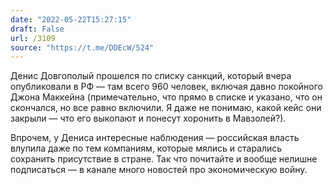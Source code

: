 ```yaml
---
date: "2022-05-22T15:27:15"
draft: False
url: /3109
source: "https://t.me/DDEcW/524"
---
```


Денис Довгополый прошелся по списку санкций, который вчера опубликовали в РФ — там всего 960 человек, включая давно покойного Джона Маккейна (примечательно, что прямо в списке и указано, что он скончался, но все равно включили. Я даже не понимаю, какой кейс они закрыли — что его выкопают и понесут хоронить в Мавзолей?). 

Впрочем, у Дениса интересные наблюдения — российская власть влупила даже по тем компаниям, которые мялись и старались сохранить присутствие в стране. Так что почитайте и вообще нелишне подписаться — в канале много новостей про экономическую войну.
